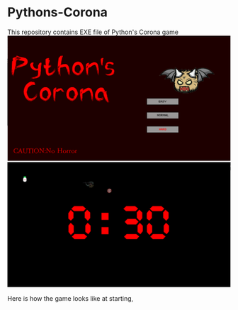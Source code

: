 # Pythons-Corona
This repository contains EXE file of Python's Corona game
<img src='images/Start.PNG'>
<img src='images/OnGame.PNG'>

Here is how the game looks like at starting,



